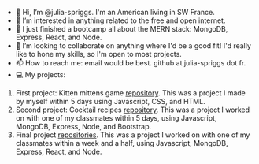 - 👋 Hi, I’m @julia-spriggs. I'm an American living in SW France.
- 👀 I’m interested in anything related to the free and open internet.
- 🌱 I just finished a bootcamp all about the MERN stack: MongoDB, Express, React, and Node.
- 💞️ I’m looking to collaborate on anything where I'd be a good fit! I'd really like to hone my skills, so I'm open to most projects.
- 📫 How to reach me: email would be best. github at julia-spriggs dot fr.
- 💻 My projects:
1. First project: Kitten mittens game [repository](https://github.com/julia-spriggs/kitten-mittens-game). This was a project I made by myself within 5 days using Javascript, CSS, and HTML.
2. Second project: Cocktail recipes [repository](https://github.com/Cocktail-recipes/cocktail-recipes). This was a project I worked on with one of my classmates within 5 days, using Javascript, MongoDB, Express, Node, and Bootstrap.
3. Final project [repositories](https://github.com/orgs/project3-ironhack/repositories). This was a project I worked on with one of my classmates within a week and a half, using Javascript, MongoDB, Express, React, and Node.
